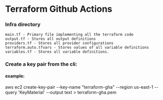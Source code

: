 # Terraform Github Actions 

### Infra directory

    main.tf - Primary file implementing all the terraform code
    output.tf - Stores all output definitions
    providers.tf - Stores all provider configurations
    terraform.auto.tfvars - Stores values of all variable definitions
    variables.tf - Stores all variable definitions.

### Create a key pair from the cli:

#### example: 

aws ec2 create-key-pair --key-name "terraform-gha" --region us-east-1 --query 'KeyMaterial' --output text > terraform-gha.pem
